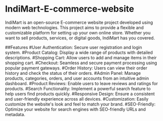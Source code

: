 # IndiMart-E-commerce-website

IndiMart is an open-source E-commerce website project developed using modern web technologies. This project aims to provide a flexible and customizable platform for setting up your own online store. Whether you want to sell products, services, or digital goods, IndiMart has you covered.

##Features
#User Authentication: 
Secure user registration and login system.
#Product Catalog: 
Display a wide range of products with detailed descriptions.
#Shopping Cart: 
Allow users to add and manage items in their shopping cart.
#Checkout: 
Seamless and secure payment processing using popular payment gateways.
#Order History: 
Users can view their order history and check the status of their orders.
#Admin Panel: 
Manage products, categories, orders, and user accounts from an intuitive admin dashboard.
#Product Reviews: 
Enable users to leave reviews and ratings for products.
#Search Functionality: 
Implement a powerful search feature to help users find products quickly.
#Responsive Design: 
Ensure a consistent and user-friendly experience across all devices.
#Customization: 
Easily customize the website's look and feel to match your brand.
#SEO-Friendly: 
Optimize your website for search engines with SEO-friendly URLs and metadata.
